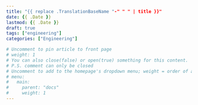 ```yaml
---
title: "{{ replace .TranslationBaseName "-" " " | title }}"
date: {{ .Date }}
lastmod: {{ .Date }}
draft: true
tags: ["engineering"]
categories: ["Engineering"]

# Uncomment to pin article to front page
# weight: 1
# You can also close(false) or open(true) something for this content.
# P.S. comment can only be closed
# Uncomment to add to the homepage's dropdown menu; weight = order of article
# menu:
#   main:
#     parent: "docs"
#     weight: 1
---
```


<!--more-->
